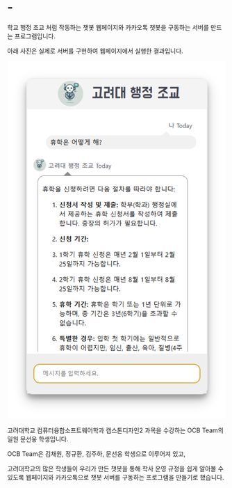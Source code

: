 # -
학교 행정 조교 처럼 작동하는 챗봇 웹페이지와 카카오톡 챗봇을 구동하는 서버를 만드는 프로그램입니다.

아래 사진은 실제로 서버를 구현하여 웹페이지에서 실행한 결과입니다.

![웹 페이지 화면](photos_for_README/webpage_screenshot.png)

고려대학교 컴퓨터융합소프트웨어학과 캡스톤디자인2 과목을 수강하는 OCB Team의 일원 문선웅 학생입니다.

OCB Team은 김채원, 정규환, 김주하, 문선웅 학생으로 이루어져 있고,

고려대학교의 많은 학생들이 우리가 만든 챗봇을 통해 학사 운영 규정을 쉽게 알아볼 수 있도록 웹페이지와 카카오톡으로 챗봇 서버를 구동하는 프로그램을 만들기로 했습니다.

